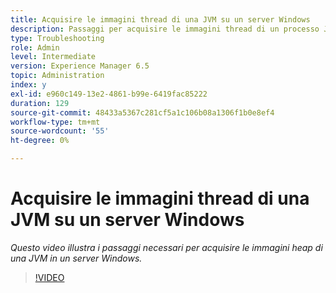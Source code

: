 ```yaml
---
title: Acquisire le immagini thread di una JVM su un server Windows
description: Passaggi per acquisire le immagini thread di un processo Java su un server Windows
type: Troubleshooting
role: Admin
level: Intermediate
version: Experience Manager 6.5
topic: Administration
index: y
exl-id: e960c149-13e2-4861-b99e-6419fac85222
duration: 129
source-git-commit: 48433a5367c281cf5a1c106b08a1306f1b0e8ef4
workflow-type: tm+mt
source-wordcount: '55'
ht-degree: 0%

---
```


# Acquisire le immagini thread di una JVM su un server Windows

*Questo video illustra i passaggi necessari per acquisire le immagini heap di una JVM in un server Windows.*

>[!VIDEO](https://video.tv.adobe.com/v/3418289?quality=12&learn=on&captions=ita)
